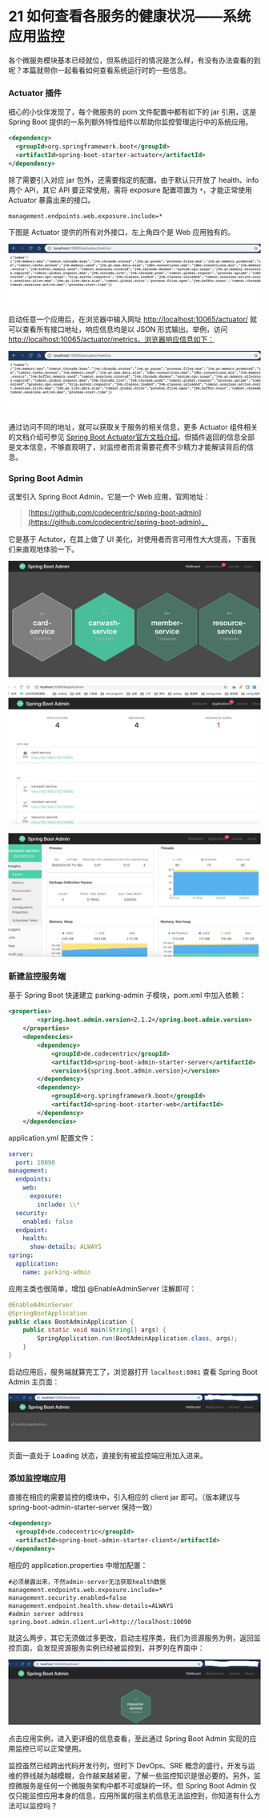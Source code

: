 21 如何查看各服务的健康状况——系统应用监控
=======================

各个微服务模块基本已经就位，但系统运行的情况是怎么样，有没有办法查看的到呢？本篇就带你一起看看如何查看系统运行时的一些信息。

### Actuator 插件

细心的小伙伴发现了，每个微服务的 pom 文件配置中都有如下的 jar 引用，这是 Spring Boot 提供的一系列额外特性组件以帮助你监控管理运行中的系统应用。

```xml
<dependency>
  <groupId>org.springframework.boot</groupId>
  <artifactId>spring-boot-starter-actuator</artifactId>
</dependency>
```

除了需要引入对应 jar 包外，还需要指定的配置。由于默认只开放了 health、info 两个 API，其它 API 要正常使用，需将 exposure 配置项置为 `*`，才能正常使用 Actuator 暴露出来的接口。

```properties
management.endpoints.web.exposure.include=*
```

下图是 Actuator 提供的所有对外接口，左上角四个是 Web 应用独有的。

![img](assets/1585366802627-25dce92f-c9f3-4933-ab2e-b1f9689f09be.jpeg)

启动任意一个应用后，在浏览器中输入网址 <http://localhost:10065/actuator/> 就可以查看所有接口地址，响应信息均是以 JSON 形式输出。举例，访问 <http://localhost:10065/actuator/metrics，浏览器响应信息如下：>

![img](assets/1585366802627-25dce92f-c9f3-4933-ab2e-b1f9689f09be.jpeg)

通过访问不同的地址，就可以获取关于服务的相关信息，更多 Actuator 组件相关的文档介绍可参见 [Spring Boot Actuator官方文档介绍](https://docs.spring.io/spring-boot/docs/current/reference/html/production-ready-features.html#production-ready-endpoints)。但插件返回的信息全部是文本信息，不够直观明了，对监控者而言需要花费不少精力才能解读背后的信息。

### Spring Boot Admin

这里引入 Spring Boot Admin，它是一个 Web 应用，官网地址：

> [https://github.com/codecentric/spring-boot-admin](https://github.com/codecentric/spring-boot-admin)，

它是基于 Actutor，在其上做了 UI 美化，对使用者而言可用性大大提高，下面我们来直观地体验一下。

![img](assets/d229b6b0-abb9-11ea-9f6f-19813f3028d9)

![img](assets/c1a077c0-abb9-11ea-80ed-076e906dd9d7)

![img](assets/b0e4de30-abb9-11ea-8f72-51878cbe80a4)

### 新建监控服务端

基于 Spring Boot 快速建立 parking-admin 子模块，pom.xml 中加入依赖：

```xml
<properties>
        <spring.boot.admin.version>2.1.2</spring.boot.admin.version>
    </properties>
    <dependencies>
        <dependency>
            <groupId>de.codecentric</groupId>
            <artifactId>spring-boot-admin-starter-server</artifactId>
            <version>${spring.boot.admin.version}</version>
        </dependency>
        <dependency>
            <groupId>org.springframework.boot</groupId>
            <artifactId>spring-boot-starter-web</artifactId>
        </dependency>
    </dependencies>
```

application.yml 配置文件：

```yaml
server: 
  port: 10090
management: 
  endpoints: 
    web: 
      exposure: 
        include: \\*
  security: 
    enabled: false
  endpoint: 
    health: 
      show-details: ALWAYS
spring: 
  application: 
    name: parking-admin
```

应用主类也很简单，增加 @EnableAdminServer 注解即可：

```java
@EnableAdminServer
@SpringBootApplication
public class BootAdminApplication {
    public static void main(String[] args) {
        SpringApplication.run(BootAdminApplication.class, args);
    }
}
```

启动应用后，服务端就算完工了，浏览器打开 `localhost:8081` 查看 Spring Boot Admin 主页面：

![img](assets/a11f6470-abb9-11ea-b301-356ca9767908)

页面一直处于 Loading 状态，直接到有被监控端应用加入进来。

### 添加监控端应用

直接在相应的需要监控的模块中，引入相应的 client jar 即可。（版本建议与 spring-boot-admin-starter-server 保持一致）

```xml
<dependency>
  <groupId>de.codecentric</groupId>
  <artifactId>spring-boot-admin-starter-client</artifactId>
</dependency>
```

相应的 application.properties 中增加配置：

```properties
#必须暴露出来，不然admin-server无法获取health数据
management.endpoints.web.exposure.include=*
management.security.enabled=false
management.endpoint.health.show-details=ALWAYS
#admin server address
spring.boot.admin.client.url=http://localhost:10090
```

就这么两步，其它无须做过多更改，启动主程序类，我们为资源服务为例，返回监控页面，会发现资源服务实例已经被监控到，并罗列在界面中：

![img](assets/8b6f7b60-abb9-11ea-a7f9-7f5598d3120d)

点击应用实例，进入更详细的信息查看，至此通过 Spring Boot Admin 实现的应用监控已可以正常使用。

监控虽然已经跨出代码开发行列，但时下 DevOps、SRE 概念的盛行，开发与运维的界线越为越模糊，合作越来越紧密，了解一些监控知识是很必要的。另外，监控微服务是任何一个微服务架构中都不可或缺的一环。但 Spring Boot Admin 仅仅只能监控应用本身的信息，应用所属的宿主机信息无法监控到，你知道有什么方法可以监控吗？
